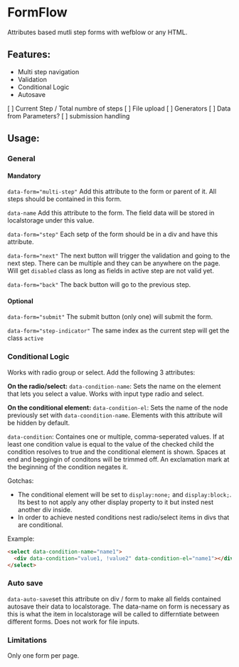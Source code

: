 # FormFlow

Attributes based mutli step forms with wefblow or any HTML.

## Features:

- Multi step navigation
- Validation
- Conditional Logic
- Autosave

[ ] Current Step / Total numbre of steps
[ ] File upload
[ ] Generators
[ ] Data from Parameters?
[ ] submission handling

## Usage:

### General

#### Mandatory

`data-form="multi-step"` Add this attribute to the form or parent of it. All steps should be contained in this form.

`data-name` Add this attribute to the form. The field data will be stored in localstorage under this value.

`data-form="step"` Each setp of the form should be in a div and have this attribute.

`data-form="next"` The next button will trigger the validation and going to the next step. There can be multiple and they can be anywhere on the page. Will get `disabled` class as long as fields in active step are not valid yet.

`data-form="back"` The back button will go to the previous step.

#### Optional

`data-form="submit"` The submit button (only one) will submit the form.

`data-form="step-indicator"` The same index as the current step will get the class `active`

### Conditional Logic

Works with radio group or select.
Add the following 3 attributes:

**On the radio/select:**
`data-condition-name`: Sets the name on the element that lets you select a value. Works with input type radio and select.

**On the conditional element:**
`data-condition-el`: Sets the name of the node previously set with `data-coondition-name`. Elements with this attribute will be hidden by default.

`data-condition`: Containes one or multiple, comma-seperated values. If at least one condition value is equal to the value of the checked child the condition resolves to true and the conditional element is shown. Spaces at end and beggingin of conditons will be trimmed off. An exclamation mark at the beginning of the condition negates it.

Gotchas:

- The conditional element will be set to `display:none;` and `display:block;`. Its best to not apply any other display property to it but insted nest another div inside.
- In order to achieve nested conditions nest radio/select items in divs that are conditional.

Example:

```html
<select data-condition-name="name1">
  <div data-condition="value1, !value2" data-condition-el="name1"></div>
</select>
```

### Auto save

`data-auto-save`set this attribute on div / form to make all fields contained autosave their data to localstorage.
The data-name on form is necessary as this is what the item in localstorage will be called to differntiate between different forms. Does not work for file inputs.

### Limitations

Only one form per page.
